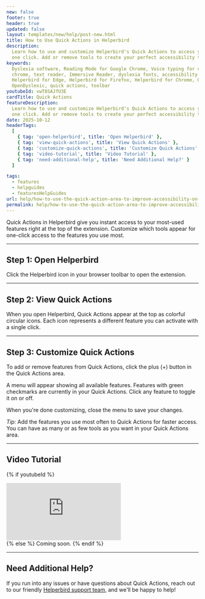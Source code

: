 ```yaml
---
new: false
footer: true
header: true
updated: false
layout: templates/new/help/post-new.html
title: How to Use Quick Actions in Helperbird
description:
  Learn how to use and customize Helperbird's Quick Actions to access your favorite features with
  one click. Add or remove tools to create your perfect accessibility toolbar.
keywords:
  Dyslexia software, Reading Mode for Google Chrome, Voice typing for chrome, Text to speech for
  chrome, text reader, Immersive Reader, dyslexia fonts, accessibility software, dyslexia software,
  Helperbird for Edge, Helperbird for Firefox, Helperbird for Chrome, Opendyslexic for Chrome,
  OpenDyslexic, quick actions, toolbar
youtubeId: vwT8SAJfU3E
cardTitle: Quick Actions
featureDescription:
  Learn how to use and customize Helperbird's Quick Actions to access your favorite features with
  one click. Add or remove tools to create your perfect accessibility toolbar.
date: 2025-10-12
headerTags:
  [
    { tag: 'open-helperbird', title: 'Open Helperbird' },
    { tag: 'view-quick-actions', title: 'View Quick Actions' },
    { tag: 'customize-quick-actions', title: 'Customize Quick Actions' },
    { tag: 'video-tutorial', title: 'Video Tutorial' },
    { tag: 'need-additional-help', title: 'Need Additional Help?' }
  ]

tags:
  - features
  - helpguides
  - featuresHelpGuides
url: help/how-to-use-the-quick-action-area-to-improve-accessibility-on-the-web/
permalink: help/how-to-use-the-quick-action-area-to-improve-accessibility-on-the-web/
---
```


Quick Actions in Helperbird give you instant access to your most-used features right at the top of the extension. Customize which tools appear for one-click access to the features you use most.

---

## Step 1: Open Helperbird

Click the Helperbird icon in your browser toolbar to open the extension.

---

## Step 2: View Quick Actions

When you open Helperbird, Quick Actions appear at the top as colorful circular icons. Each icon represents a different feature you can activate with a single click.

---

## Step 3: Customize Quick Actions

To add or remove features from Quick Actions, click the plus (+) button in the Quick Actions area. 

A menu will appear showing all available features. Features with green checkmarks are currently in your Quick Actions. Click any feature to toggle it on or off.

When you're done customizing, close the menu to save your changes.

*Tip:* Add the features you use most often to Quick Actions for faster access. You can have as many or as few tools as you want in your Quick Actions area.

---

## Video Tutorial

{% if youtubeId %}
<div class="aspect-w-16 aspect-h-9 mt-12 mb-12">
<iframe id="videos" src="https://www.youtube.com/embed/{{youtubeId}}" title="YouTube video player" frameborder="0" allow="accelerometer; autoplay; clipboard-write; encrypted-media; gyroscope; picture-in-picture; web-share" allowfullscreen></iframe>
</div>
{% else %}
Coming soon.
{% endif %}

---

## Need Additional Help?

If you run into any issues or have questions about Quick Actions, reach out to our friendly [Helperbird support team](/support/), and we'll be happy to help!